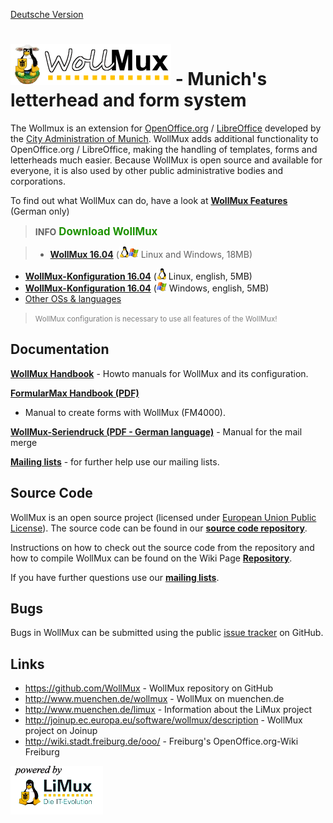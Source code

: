 [Deutsche Version](Hauptseite.md "wikilink")

![](Wollmux_logo_medium.gif "fig:Wollmux_logo_medium.gif") - Munich's letterhead and form system
================================================================================================

The Wollmux is an extension for
[OpenOffice.org](http://www.openoffice.org) /
[LibreOffice](http://www.documentfoundation.org) developed by the [City
Administration of Munich](http://www.muenchen.de/int/en). WollMux adds
additional functionality to OpenOffice.org / LibreOffice, making the
handling of templates, forms and letterheads much easier. Because
WollMux is open source and available for everyone, it is also used by
other public administrative bodies and corporations.

To find out what WollMux can do, have a look at **[WollMux
Features](Features.md "wikilink")** (German only)

> **INFO** <span style="font-size:larger;font-weight:bold;color:#1D9101">Download
WollMux</span>

>-   **[WollMux
    16.04](http://www.wollmux.net/files/16.04/wollmux-16.04-installer.jar)**
    (![](Linux-icon.png "fig:Linux-icon.png")![](Windows-icon.png "fig:Windows-icon.png")
    Linux and Windows, 18MB)
-   **[WollMux-Konfiguration
    16.04](http://www.wollmux.net/files/16.04/wollmux-config-en-utf8-16.04.tar.gz)**
    (![](Linux-icon.png "fig:Linux-icon.png") Linux, english, 5MB)
-   **[WollMux-Konfiguration
    16.04](http://www.wollmux.net/files/16.04/wollmux-config-en-16.04-installer.exe)**
    (![](Windows-icon.png "fig:Windows-icon.png") Windows, english, 5MB)
-   [Other OSs & languages](Download "wikilink")

> <span style="font-size:smaller; color:gray;">WollMux configuration is
necessary to use all features of the WollMux!</span>

Documentation
-------------

**[WollMux Handbook](WollMux_Handbook.md "wikilink")** - Howto
manuals for WollMux and its configuration.

**[FormularMax Handbook
(PDF)](http://www.wollmux.net/files/FormularMax_Handbook_english.pdf)**
- Manual to create forms with WollMux (FM4000).

**[WollMux-Seriendruck (PDF - German
language)](http://www.wollmux.net/files/WollMux_Seriendruck.pdf)** -
Manual for the mail merge

**[Mailing lists](Mailinglisten.md "wikilink")** - for further help use our
mailing lists.

Source Code
-----------

WollMux is an open source project (licensed under [European Union Public
License](http://joinup.ec.europa.eu/software/page/eupl)). The source
code can be found in our **[source code
repository](https://github.com/WollMux)**.

Instructions on how to check out the source code from the repository and
how to compile WollMux can be found on the Wiki Page
**[Repository](Repository.md "wikilink")**.

If you have further questions use our **[ mailing
lists](Mailinglisten.md "wikilink")**.

Bugs
----

Bugs in WollMux can be submitted using the public [issue
tracker](https://github.com/WollMux/WollMux/issues) on GitHub.

Links
-----

-   <https://github.com/WollMux> - WollMux repository on GitHub
-   <http://www.muenchen.de/wollmux> - WollMux on muenchen.de
-   <http://www.muenchen.de/limux> - Information about the LiMux project
-   <http://joinup.ec.europa.eu/software/wollmux/description> - WollMux
    project on Joinup
-   <http://wiki.stadt.freiburg.de/ooo/> - Freiburg's
    OpenOffice.org-Wiki Freiburg

![](Limux_power.gif "Limux_power.gif")
